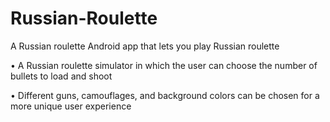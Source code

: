 # Russian-Roulette
A Russian roulette Android app that lets you play Russian roulette

•	A Russian roulette simulator in which the user can choose the number of bullets to load and shoot

•	Different guns, camouflages, and background colors can be chosen for a more unique user experience
